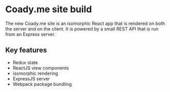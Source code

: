 # Coady.me site build

The new Coady.me site is an isomorphic React app that is rendered on both the server and on the client. It is powered by a small REST API that is run from an Express server.

## Key features

- Redux state
- ReactJS view components
- isomorphic rendering
- ExpressJS server
- Webpack package bundling
